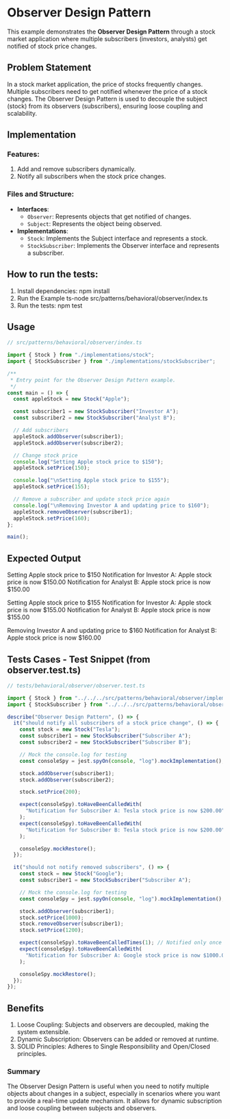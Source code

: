 # Observer Design Pattern

This example demonstrates the **Observer Design Pattern** through a stock market application where multiple subscribers (investors, analysts) get notified of stock price changes.

## Problem Statement

In a stock market application, the price of stocks frequently changes. Multiple subscribers need to get notified whenever the price of a stock changes. The Observer Design Pattern is used to decouple the subject (stock) from its observers (subscribers), ensuring loose coupling and scalability.

## Implementation

### Features:
1. Add and remove subscribers dynamically.
2. Notify all subscribers when the stock price changes.

### Files and Structure:
- **Interfaces**:
  - `Observer`: Represents objects that get notified of changes.
  - `Subject`: Represents the object being observed.
- **Implementations**:
  - `Stock`: Implements the Subject interface and represents a stock.
  - `StockSubscriber`: Implements the Observer interface and represents a subscriber.

## How to run the tests:
1. Install dependencies:
   npm install
2. Run the Example
   ts-node src/patterns/behavioral/observer/index.ts
3. Run the tests:
   npm test

## Usage
```ts
// src/patterns/behavioral/observer/index.ts

import { Stock } from "./implementations/stock";
import { StockSubscriber } from "./implementations/stockSubscriber";

/**
 * Entry point for the Observer Design Pattern example.
 */
const main = () => {
  const appleStock = new Stock("Apple");

  const subscriber1 = new StockSubscriber("Investor A");
  const subscriber2 = new StockSubscriber("Analyst B");

  // Add subscribers
  appleStock.addObserver(subscriber1);
  appleStock.addObserver(subscriber2);

  // Change stock price
  console.log("Setting Apple stock price to $150");
  appleStock.setPrice(150);

  console.log("\nSetting Apple stock price to $155");
  appleStock.setPrice(155);

  // Remove a subscriber and update stock price again
  console.log("\nRemoving Investor A and updating price to $160");
  appleStock.removeObserver(subscriber1);
  appleStock.setPrice(160);
};

main();
```

## Expected Output
Setting Apple stock price to $150
Notification for Investor A: Apple stock price is now $150.00
Notification for Analyst B: Apple stock price is now $150.00

Setting Apple stock price to $155
Notification for Investor A: Apple stock price is now $155.00
Notification for Analyst B: Apple stock price is now $155.00

Removing Investor A and updating price to $160
Notification for Analyst B: Apple stock price is now $160.00



## Tests Cases - Test Snippet (from observer.test.ts)
```ts
// tests/behavioral/observer/observer.test.ts

import { Stock } from "../../../src/patterns/behavioral/observer/implementations/stock";
import { StockSubscriber } from "../../../src/patterns/behavioral/observer/implementations/stockSubscriber";

describe("Observer Design Pattern", () => {
  it("should notify all subscribers of a stock price change", () => {
    const stock = new Stock("Tesla");
    const subscriber1 = new StockSubscriber("Subscriber A");
    const subscriber2 = new StockSubscriber("Subscriber B");

    // Mock the console.log for testing
    const consoleSpy = jest.spyOn(console, "log").mockImplementation();

    stock.addObserver(subscriber1);
    stock.addObserver(subscriber2);

    stock.setPrice(200);

    expect(consoleSpy).toHaveBeenCalledWith(
      "Notification for Subscriber A: Tesla stock price is now $200.00"
    );
    expect(consoleSpy).toHaveBeenCalledWith(
      "Notification for Subscriber B: Tesla stock price is now $200.00"
    );

    consoleSpy.mockRestore();
  });

  it("should not notify removed subscribers", () => {
    const stock = new Stock("Google");
    const subscriber1 = new StockSubscriber("Subscriber A");

    // Mock the console.log for testing
    const consoleSpy = jest.spyOn(console, "log").mockImplementation();

    stock.addObserver(subscriber1);
    stock.setPrice(1000);
    stock.removeObserver(subscriber1);
    stock.setPrice(1200);

    expect(consoleSpy).toHaveBeenCalledTimes(1); // Notified only once
    expect(consoleSpy).toHaveBeenCalledWith(
      "Notification for Subscriber A: Google stock price is now $1000.00"
    );

    consoleSpy.mockRestore();
  });
});

```

## Benefits
1. Loose Coupling: Subjects and observers are decoupled, making the system extensible.
2. Dynamic Subscription: Observers can be added or removed at runtime.
3. SOLID Principles: Adheres to Single Responsibility and Open/Closed principles.


### Summary
The Observer Design Pattern is useful when you need to notify multiple objects about changes in a subject, especially in scenarios where you want to provide a real-time update mechanism. It allows for dynamic subscription and loose coupling between subjects and observers.